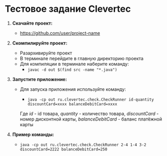 # Тестовое задание Clevertec 


1. **Скачайте проект:**

    - https://github.com/user/project-name

2. **Скомпилируйте проект:**

    - Разархивируйте проект
    - В терминале перейдите в главную директорию проекта
    - Для компиляции в терминале наберите команду:
      * `javac -d out $(find src -name "*.java")`

3. **Запустите приложение:**

    - Для запуска приложения используйте команду:
      * `java -cp out ru.clevertec.check.CheckRunner id-quantity discountCard=xxxx balanceDebitCard=xxxx`

      Где *id* - id товара, *quantity* - количество товара, *discountCard* - номер дисконтной карты, *balanceDebitCard* - баланс платёжной карты
    
4. **Пример команды:**

    - `java -cp out ru.clevertec.check.CheckRunner 2-4 1-4 3-2 discountCard=2222 balanceDebitCard=250`
